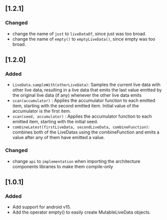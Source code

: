 ## [1.2.1]
### Changed
- change the name of `just` to `liveDataOf`, since just was too broad.
- change the name of `empty()` to `emptyLiveData()`, since empty was too broad.

## [1.2.0]
### Added
- `LiveData.sampleWith(otherLiveData)`: Samples the current live data with other live data, resulting in a live data that emits the last value emitted by the original live data (if any) whenever the other live data emits
- `scan(accumulator)` : Applies the accumulator function to each emitted item, starting with the second emitted item. Initial value of the accumulator is the first item.
- `scan(seed, accumulator)` : Applies the accumulator function to each emitted item, starting with the initial seed.
- `combineLatest(firstLiveData, secondLiveData, combineFunction)`: combines both of the LiveDatas using the combineFunction and emits a value after any of them have emitted a value.

### Changed
- change `api` to `implementation` when importing the architecture components libraries to make them compile-only

## [1.0.1]
### Added
- Add support for android v15.
- Add the operator empty<T>() to easily create MutableLiveData objects.
